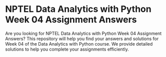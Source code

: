 # NPTEL Data Analytics with Python Week 04 Assignment Answers

Are you looking for NPTEL Data Analytics with Python Week 04 Assignment Answers? This repository will help you find your answers and solutions for Week 04 of the Data Analytics with Python course. We provide detailed solutions to help you complete your assignments efficiently.